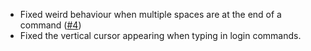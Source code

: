 - Fixed weird behaviour when multiple spaces are at the end of a command ([#4](https://github.com/Blayung/no-peeking/issues/4))
- Fixed the vertical cursor appearing when typing in login commands.
